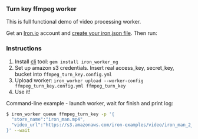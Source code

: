 ### Turn key ffmpeg worker

This is full functional demo of video processing worker.

Get an [Iron.io](www.iron.io) account and [create your iron.json file](http://dev.iron.io/worker/reference/configuration/). Then run:

### Instructions

1. Install [cli](http://dev.iron.io/worker/reference/cli/) tool: `gem install iron_worker_ng`
1. Set up amazon s3 credentials. Insert real access_key, secret_key, bucket into `ffmpeg_turn_key.config.yml`
1. Upload worker: `iron_worker upload --worker-config ffmpeg_turn_key.config.yml ffmpeg_turn_key`
1. Use it!

Command-line example - launch worker, wait for finish and print log:
```sh
$ iron_worker queue ffmpeg_turn_key -p '{
  "store_name":"iron_man.mp4",
  "video_url":"https://s3.amazonaws.com/iron-examples/video/iron_man_2_trailer_official.flv"
}' --wait
```

